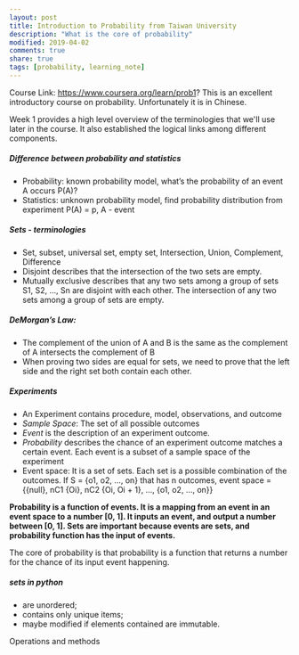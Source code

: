 ```yaml
---
layout: post
title: Introduction to Probability from Taiwan University
description: "What is the core of probability"
modified: 2019-04-02
comments: true
share: true
tags: [probability, learning_note]
---
```


Course Link: https://www.coursera.org/learn/prob1?
This is an excellent introductory course on probability. Unfortunately it is in Chinese.

Week 1 provides a high level overview of the terminologies that we'll use later in the course. It also established the logical links among different components. 

##### Difference between probability and statistics
- Probability: known probability model, what’s the probability of an event A occurs P(A)?
- Statistics: unknown probability model, find probability distribution from experiment
P(A) = p, A - event

##### Sets - terminologies

- Set, subset, universal set, empty set, Intersection, Union, Complement, Difference
- Disjoint describes that the intersection of the two sets are empty.
- Mutually exclusive describes that any two sets among a group of sets S1, S2, …, Sn are disjoint with each other. The intersection of any two sets among a group of sets are empty.

##### DeMorgan’s Law:

- The complement of the union of A and B is the same as the complement of A intersects the complement of B
- When proving two sides are equal for sets, we need to prove that the left side and the right set both contain each other. 

##### Experiments
- An Experiment contains procedure, model, observations, and outcome
- *Sample Space*: The set of all possible outcomes
- *Event* is the description of an experiment outcome.
- *Probability* describes the chance of an experiment outcome matches a certain event. Each event is a subset of a sample space of the experiment
- Event space: It is a set of sets. Each set is a possible combination of the outcomes. If S = {o1, o2, …, on} that has n outcomes, event space = {{null}, nC1 {Oi}, nC2 {Oi, Oi + 1}, …, {o1, o2, …, on}}

__Probability is a function of events. It is a mapping from an event in an event space to a number [0, 1]. It inputs an event, and output a number between [0, 1]. Sets are important because events are sets, and probability function has the input of events.__

The core of probability is that probability is a function that returns a number for the chance of its input event happening. 


##### sets in python

* are unordered;
* contains only unique items;
* maybe modified if elements contained are immutable.


Operations and methods


